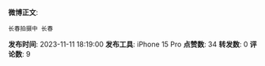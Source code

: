 **微博正文**: 
```
长春拍摄中 长春
```
**发布时间**: 2023-11-11 18:19:00
**发布工具**: iPhone 15 Pro
**点赞数**: 34
**转发数**: 0
**评论数**: 9
